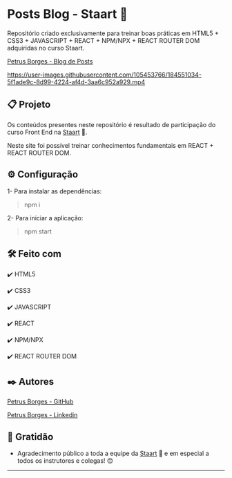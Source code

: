 # Posts Blog - Staart 🤘

Repositório criado exclusivamente para treinar boas práticas em HTML5 + CSS3 + JAVASCRIPT + REACT + NPM/NPX + REACT ROUTER DOM adquiridas no curso Staart.

[Petrus Borges - Blog de Posts](https://blog-posts-staart.vercel.app)

https://user-images.githubusercontent.com/105453766/184551034-5f1ade9c-8d99-4224-af4d-3aa6c952a929.mp4

## 📋 Projeto

Os conteúdos presentes neste repositório é resultado de participação do curso Front End na [Staart](https://staart.com/?pmp=STR-VEX-GG-SRC-BABT-20220615-PAG-T0001-AS-597322838783&utm_source=googleads&utm_campaign=T0001&utm_medium=pesquisa&utm_content=venda&utm_term=STR-VEX-GG-SRC-BABT-20220615-PAG-T0001-AS-597322838783&gclid=Cj0KCQjwxb2XBhDBARIsAOjDZ35deL7dtbGxIjFFaEvdeNljPKfWLLbPmWBTBH5YrfWQ0of6UufR58gaAs2WEALw_wcB) 🤘.

Neste site foi possível treinar conhecimentos fundamentais em REACT + REACT ROUTER DOM.

## ⚙ Configuração

1- Para instalar as dependências:

> npm i

2- Para iniciar a aplicação:

> npm start

## 🛠️ Feito com

✔️ HTML5

✔️ CSS3

✔️ JAVASCRIPT

✔️ REACT

✔️ NPM/NPX

✔️ REACT ROUTER DOM

## ✒️ Autores

[Petrus Borges - GitHub](https://github.com/PetrusBorges)

[Petrus Borges - Linkedin](https://www.linkedin.com/in/petrusborgesmachado/)

## 🎁 Gratidão

- Agradecimento público a toda a equipe da [Staart](https://staart.com/?pmp=STR-VEX-GG-SRC-BABT-20220615-PAG-T0001-AS-597322838783&utm_source=googleads&utm_campaign=T0001&utm_medium=pesquisa&utm_content=venda&utm_term=STR-VEX-GG-SRC-BABT-20220615-PAG-T0001-AS-597322838783&gclid=Cj0KCQjwxb2XBhDBARIsAOjDZ35deL7dtbGxIjFFaEvdeNljPKfWLLbPmWBTBH5YrfWQ0of6UufR58gaAs2WEALw_wcB) 🤘 e em especial a todos os instrutores e colegas! 😊

---
